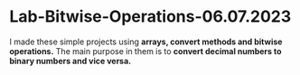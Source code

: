 # Lab-Bitwise-Operations-06.07.2023
I made these simple projects using **arrays, convert methods and bitwise operations.** The main purpose in them is to **convert decimal numbers to binary numbers and vice versa.**
